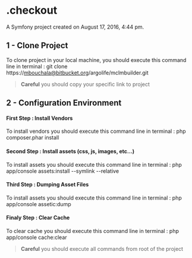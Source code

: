 .checkout
=========

A Symfony project created on August 17, 2016, 4:44 pm.

1 - Clone Project
----------------------------------

To clone project in your local machine, you should execute this command line in terminal :
    git clone https://mbouchala@bitbucket.org/argolife/mclmbuilder.git
    
> **Careful**  you should copy your specific link to project

2 - Configuration Environment
----------------------------------

#### First Step : Install Vendors

To install vendors you should execute this command line in terminal :
     php composer.phar install

#### Second Step : Install assets (css, js, images, etc...)

To install assets you should execute this command line in terminal :
     php app/console assets:install --symlink --relative
     
#### Third Step : Dumping Asset Files

To install assets you should execute this command line in terminal :
     php app/console assetic:dump

#### Finaly Step : Clear Cache
         
To clear cache you should execute this command line in terminal :
     php app/console cache:clear
     
> **Careful**  you should execute all commands from root of the project
     

